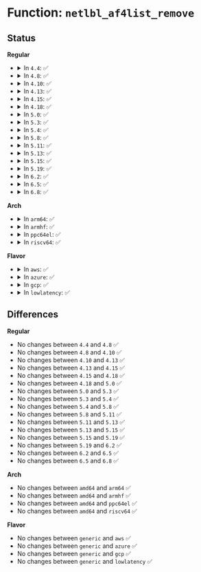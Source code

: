 # Function: <code>netlbl_af4list_remove</code>

## Status
<b>Regular</b>
<ul>
<li>
<details>
<summary>In <code>4.4</code>: ✅</summary>

```c
struct netlbl_af4list *netlbl_af4list_remove(__be32 addr, __be32 mask, struct list_head *head);
```

**Collision:** Unique Global

**Inline:** No

**Transformation:** False

**Instances:**

```
In net/netlabel/netlabel_addrlist.c (ffffffff8180d1a0)
Location: net/netlabel/netlabel_addrlist.c:253
Inline: False
Direct callers:
  - net/netlabel/netlabel_domainhash.c:netlbl_domhsh_remove_af4
  - net/netlabel/netlabel_unlabeled.c:netlbl_unlhsh_remove
```
**Symbols:**

```
ffffffff8180d1a0-ffffffff8180d203: netlbl_af4list_remove (STB_GLOBAL)
```
</details>
</li>
<li>
<details>
<summary>In <code>4.8</code>: ✅</summary>

```c
struct netlbl_af4list *netlbl_af4list_remove(__be32 addr, __be32 mask, struct list_head *head);
```

**Collision:** Unique Global

**Inline:** No

**Transformation:** False

**Instances:**

```
In net/netlabel/netlabel_addrlist.c (ffffffff8187f590)
Location: net/netlabel/netlabel_addrlist.c:253
Inline: False
Direct callers:
  - net/netlabel/netlabel_domainhash.c:netlbl_domhsh_remove_af4
  - net/netlabel/netlabel_unlabeled.c:netlbl_unlhsh_remove
```
**Symbols:**

```
ffffffff8187f590-ffffffff8187f5f3: netlbl_af4list_remove (STB_GLOBAL)
```
</details>
</li>
<li>
<details>
<summary>In <code>4.10</code>: ✅</summary>

```c
struct netlbl_af4list *netlbl_af4list_remove(__be32 addr, __be32 mask, struct list_head *head);
```

**Collision:** Unique Global

**Inline:** No

**Transformation:** False

**Instances:**

```
In net/netlabel/netlabel_addrlist.c (ffffffff818b3e40)
Location: net/netlabel/netlabel_addrlist.c:253
Inline: False
Direct callers:
  - net/netlabel/netlabel_domainhash.c:netlbl_domhsh_remove_af4
  - net/netlabel/netlabel_unlabeled.c:netlbl_unlhsh_remove
```
**Symbols:**

```
ffffffff818b3e40-ffffffff818b3ea3: netlbl_af4list_remove (STB_GLOBAL)
```
</details>
</li>
<li>
<details>
<summary>In <code>4.13</code>: ✅</summary>

```c
struct netlbl_af4list *netlbl_af4list_remove(__be32 addr, __be32 mask, struct list_head *head);
```

**Collision:** Unique Global

**Inline:** No

**Transformation:** False

**Instances:**

```
In net/netlabel/netlabel_addrlist.c (ffffffff818da7e0)
Location: net/netlabel/netlabel_addrlist.c:253
Inline: False
Direct callers:
  - net/netlabel/netlabel_domainhash.c:netlbl_domhsh_remove_af4
  - net/netlabel/netlabel_unlabeled.c:netlbl_unlhsh_remove
```
**Symbols:**

```
ffffffff818da7e0-ffffffff818da843: netlbl_af4list_remove (STB_GLOBAL)
```
</details>
</li>
<li>
<details>
<summary>In <code>4.15</code>: ✅</summary>

```c
struct netlbl_af4list *netlbl_af4list_remove(__be32 addr, __be32 mask, struct list_head *head);
```

**Collision:** Unique Global

**Inline:** No

**Transformation:** False

**Instances:**

```
In net/netlabel/netlabel_addrlist.c (ffffffff819603c0)
Location: net/netlabel/netlabel_addrlist.c:253
Inline: False
Direct callers:
  - net/netlabel/netlabel_domainhash.c:netlbl_domhsh_remove_af4
  - net/netlabel/netlabel_unlabeled.c:netlbl_unlhsh_remove
```
**Symbols:**

```
ffffffff819603c0-ffffffff81960423: netlbl_af4list_remove (STB_GLOBAL)
```
</details>
</li>
<li>
<details>
<summary>In <code>4.18</code>: ✅</summary>

```c
struct netlbl_af4list *netlbl_af4list_remove(__be32 addr, __be32 mask, struct list_head *head);
```

**Collision:** Unique Global

**Inline:** No

**Transformation:** False

**Instances:**

```
In net/netlabel/netlabel_addrlist.c (ffffffff819b9b90)
Location: net/netlabel/netlabel_addrlist.c:253
Inline: False
Direct callers:
  - net/netlabel/netlabel_domainhash.c:netlbl_domhsh_remove_af4
  - net/netlabel/netlabel_unlabeled.c:netlbl_unlhsh_remove
```
**Symbols:**

```
ffffffff819b9b90-ffffffff819b9bf3: netlbl_af4list_remove (STB_GLOBAL)
```
</details>
</li>
<li>
<details>
<summary>In <code>5.0</code>: ✅</summary>

```c
struct netlbl_af4list *netlbl_af4list_remove(__be32 addr, __be32 mask, struct list_head *head);
```

**Collision:** Unique Global

**Inline:** No

**Transformation:** False

**Instances:**

```
In net/netlabel/netlabel_addrlist.c (ffffffff819f0e60)
Location: net/netlabel/netlabel_addrlist.c:253
Inline: False
Direct callers:
  - net/netlabel/netlabel_domainhash.c:netlbl_domhsh_remove_af4
  - net/netlabel/netlabel_unlabeled.c:netlbl_unlhsh_remove
```
**Symbols:**

```
ffffffff819f0e60-ffffffff819f0ec3: netlbl_af4list_remove (STB_GLOBAL)
```
</details>
</li>
<li>
<details>
<summary>In <code>5.3</code>: ✅</summary>

```c
struct netlbl_af4list *netlbl_af4list_remove(__be32 addr, __be32 mask, struct list_head *head);
```

**Collision:** Unique Global

**Inline:** No

**Transformation:** False

**Instances:**

```
In net/netlabel/netlabel_addrlist.c (ffffffff81a60120)
Location: net/netlabel/netlabel_addrlist.c:239
Inline: False
Direct callers:
  - net/netlabel/netlabel_domainhash.c:netlbl_domhsh_remove_af4
  - net/netlabel/netlabel_unlabeled.c:netlbl_unlhsh_remove
```
**Symbols:**

```
ffffffff81a60120-ffffffff81a60183: netlbl_af4list_remove (STB_GLOBAL)
```
</details>
</li>
<li>
<details>
<summary>In <code>5.4</code>: ✅</summary>

```c
struct netlbl_af4list *netlbl_af4list_remove(__be32 addr, __be32 mask, struct list_head *head);
```

**Collision:** Unique Global

**Inline:** No

**Transformation:** False

**Instances:**

```
In net/netlabel/netlabel_addrlist.c (ffffffff81a96d50)
Location: net/netlabel/netlabel_addrlist.c:239
Inline: False
Direct callers:
  - net/netlabel/netlabel_domainhash.c:netlbl_domhsh_remove_af4
  - net/netlabel/netlabel_unlabeled.c:netlbl_unlhsh_remove
```
**Symbols:**

```
ffffffff81a96d50-ffffffff81a96db3: netlbl_af4list_remove (STB_GLOBAL)
```
</details>
</li>
<li>
<details>
<summary>In <code>5.8</code>: ✅</summary>

```c
struct netlbl_af4list *netlbl_af4list_remove(__be32 addr, __be32 mask, struct list_head *head);
```

**Collision:** Unique Global

**Inline:** No

**Transformation:** False

**Instances:**

```
In net/netlabel/netlabel_addrlist.c (ffffffff81b92520)
Location: net/netlabel/netlabel_addrlist.c:239
Inline: False
Direct callers:
  - net/netlabel/netlabel_domainhash.c:netlbl_domhsh_remove_af4
  - net/netlabel/netlabel_unlabeled.c:netlbl_unlhsh_remove_addr4
```
**Symbols:**

```
ffffffff81b92520-ffffffff81b92586: netlbl_af4list_remove (STB_GLOBAL)
```
</details>
</li>
<li>
<details>
<summary>In <code>5.11</code>: ✅</summary>

```c
struct netlbl_af4list *netlbl_af4list_remove(__be32 addr, __be32 mask, struct list_head *head);
```

**Collision:** Unique Global

**Inline:** No

**Transformation:** False

**Instances:**

```
In net/netlabel/netlabel_addrlist.c (ffffffff81ba2190)
Location: net/netlabel/netlabel_addrlist.c:239
Inline: False
Direct callers:
  - net/netlabel/netlabel_domainhash.c:netlbl_domhsh_remove_af4
  - net/netlabel/netlabel_unlabeled.c:netlbl_unlhsh_remove_addr4
```
**Symbols:**

```
ffffffff81ba2190-ffffffff81ba21f6: netlbl_af4list_remove (STB_GLOBAL)
```
</details>
</li>
<li>
<details>
<summary>In <code>5.13</code>: ✅</summary>

```c
struct netlbl_af4list *netlbl_af4list_remove(__be32 addr, __be32 mask, struct list_head *head);
```

**Collision:** Unique Global

**Inline:** No

**Transformation:** False

**Instances:**

```
In net/netlabel/netlabel_addrlist.c (ffffffff81b91270)
Location: net/netlabel/netlabel_addrlist.c:239
Inline: False
Direct callers:
  - net/netlabel/netlabel_domainhash.c:netlbl_domhsh_remove_af4
  - net/netlabel/netlabel_unlabeled.c:netlbl_unlhsh_remove
```
**Symbols:**

```
ffffffff81b91270-ffffffff81b912d3: netlbl_af4list_remove (STB_GLOBAL)
```
</details>
</li>
<li>
<details>
<summary>In <code>5.15</code>: ✅</summary>

```c
struct netlbl_af4list *netlbl_af4list_remove(__be32 addr, __be32 mask, struct list_head *head);
```

**Collision:** Unique Global

**Inline:** No

**Transformation:** False

**Instances:**

```
In net/netlabel/netlabel_addrlist.c (ffffffff81c5da10)
Location: net/netlabel/netlabel_addrlist.c:239
Inline: False
Direct callers:
  - net/netlabel/netlabel_domainhash.c:netlbl_domhsh_remove_af4
  - net/netlabel/netlabel_unlabeled.c:netlbl_unlhsh_remove
```
**Symbols:**

```
ffffffff81c5da10-ffffffff81c5da73: netlbl_af4list_remove (STB_GLOBAL)
```
</details>
</li>
<li>
<details>
<summary>In <code>5.19</code>: ✅</summary>

```c
struct netlbl_af4list *netlbl_af4list_remove(__be32 addr, __be32 mask, struct list_head *head);
```

**Collision:** Unique Global

**Inline:** No

**Transformation:** False

**Instances:**

```
In net/netlabel/netlabel_addrlist.c (ffffffff81dffab0)
Location: net/netlabel/netlabel_addrlist.c:239
Inline: False
Direct callers:
  - net/netlabel/netlabel_domainhash.c:netlbl_domhsh_remove_af4
  - net/netlabel/netlabel_unlabeled.c:netlbl_unlhsh_remove
```
**Symbols:**

```
ffffffff81dffab0-ffffffff81dffb2b: netlbl_af4list_remove (STB_GLOBAL)
```
</details>
</li>
<li>
<details>
<summary>In <code>6.2</code>: ✅</summary>

```c
struct netlbl_af4list *netlbl_af4list_remove(__be32 addr, __be32 mask, struct list_head *head);
```

**Collision:** Unique Global

**Inline:** No

**Transformation:** False

**Instances:**

```
In net/netlabel/netlabel_addrlist.c (ffffffff81fd4850)
Location: net/netlabel/netlabel_addrlist.c:239
Inline: False
Direct callers:
  - net/netlabel/netlabel_domainhash.c:netlbl_domhsh_remove_af4
  - net/netlabel/netlabel_unlabeled.c:netlbl_unlhsh_remove
```
**Symbols:**

```
ffffffff81fd4850-ffffffff81fd48cb: netlbl_af4list_remove (STB_GLOBAL)
```
</details>
</li>
<li>
<details>
<summary>In <code>6.5</code>: ✅</summary>

```c
struct netlbl_af4list *netlbl_af4list_remove(__be32 addr, __be32 mask, struct list_head *head);
```

**Collision:** Unique Global

**Inline:** No

**Transformation:** False

**Instances:**

```
In net/netlabel/netlabel_addrlist.c (ffffffff820504a0)
Location: net/netlabel/netlabel_addrlist.c:239
Inline: False
Direct callers:
  - net/netlabel/netlabel_domainhash.c:netlbl_domhsh_remove_af4
  - net/netlabel/netlabel_unlabeled.c:netlbl_unlhsh_remove
```
**Symbols:**

```
ffffffff820504a0-ffffffff8205051b: netlbl_af4list_remove (STB_GLOBAL)
```
</details>
</li>
<li>
<details>
<summary>In <code>6.8</code>: ✅</summary>

```c
struct netlbl_af4list *netlbl_af4list_remove(__be32 addr, __be32 mask, struct list_head *head);
```

**Collision:** Unique Global

**Inline:** No

**Transformation:** False

**Instances:**

```
In net/netlabel/netlabel_addrlist.c (ffffffff82122b50)
Location: net/netlabel/netlabel_addrlist.c:239
Inline: False
Direct callers:
  - net/netlabel/netlabel_domainhash.c:netlbl_domhsh_remove_af4
  - net/netlabel/netlabel_unlabeled.c:netlbl_unlhsh_remove
```
**Symbols:**

```
ffffffff82122b50-ffffffff82122bcb: netlbl_af4list_remove (STB_GLOBAL)
```
</details>
</li>
</ul>
<b>Arch</b>
<ul>
<li>
<details>
<summary>In <code>arm64</code>: ✅</summary>

```c
struct netlbl_af4list *netlbl_af4list_remove(__be32 addr, __be32 mask, struct list_head *head);
```

**Collision:** Unique Global

**Inline:** No

**Transformation:** False

**Instances:**

```
In net/netlabel/netlabel_addrlist.c (ffff800010d66238)
Location: net/netlabel/netlabel_addrlist.c:239
Inline: False
Direct callers:
  - net/netlabel/netlabel_domainhash.c:netlbl_domhsh_remove_af4
  - net/netlabel/netlabel_unlabeled.c:netlbl_unlhsh_remove
```
**Symbols:**

```
ffff800010d66238-ffff800010d662e4: netlbl_af4list_remove (STB_GLOBAL)
```
</details>
</li>
<li>
<details>
<summary>In <code>armhf</code>: ✅</summary>

```c
struct netlbl_af4list *netlbl_af4list_remove(__be32 addr, __be32 mask, struct list_head *head);
```

**Collision:** Unique Global

**Inline:** No

**Transformation:** False

**Instances:**

```
In net/netlabel/netlabel_addrlist.c (c0e64ae4)
Location: net/netlabel/netlabel_addrlist.c:239
Inline: False
Direct callers:
  - net/netlabel/netlabel_domainhash.c:netlbl_domhsh_remove_af4
  - net/netlabel/netlabel_unlabeled.c:netlbl_unlhsh_remove
```
**Symbols:**

```
c0e64ae4-c0e64b78: netlbl_af4list_remove (STB_GLOBAL)
```
</details>
</li>
<li>
<details>
<summary>In <code>ppc64el</code>: ✅</summary>

```c
struct netlbl_af4list *netlbl_af4list_remove(__be32 addr, __be32 mask, struct list_head *head);
```

**Collision:** Unique Global

**Inline:** No

**Transformation:** False

**Instances:**

```
In net/netlabel/netlabel_addrlist.c (c000000000ea2330)
Location: net/netlabel/netlabel_addrlist.c:239
Inline: False
Direct callers:
  - net/netlabel/netlabel_domainhash.c:netlbl_domhsh_remove_af4
  - net/netlabel/netlabel_unlabeled.c:netlbl_unlhsh_remove
```
**Symbols:**

```
c000000000ea2330-c000000000ea23c8: netlbl_af4list_remove (STB_GLOBAL)
```
</details>
</li>
<li>
<details>
<summary>In <code>riscv64</code>: ✅</summary>

```c
struct netlbl_af4list *netlbl_af4list_remove(__be32 addr, __be32 mask, struct list_head *head);
```

**Collision:** Unique Global

**Inline:** No

**Transformation:** False

**Instances:**

```
In net/netlabel/netlabel_addrlist.c (ffffffe000899d5a)
Location: net/netlabel/netlabel_addrlist.c:239
Inline: False
Direct callers:
  - net/netlabel/netlabel_domainhash.c:netlbl_domhsh_remove_af4
  - net/netlabel/netlabel_unlabeled.c:netlbl_unlhsh_remove
```
**Symbols:**

```
ffffffe000899d5a-ffffffe000899dd0: netlbl_af4list_remove (STB_GLOBAL)
```
</details>
</li>
</ul>
<b>Flavor</b>
<ul>
<li>
<details>
<summary>In <code>aws</code>: ✅</summary>

```c
struct netlbl_af4list *netlbl_af4list_remove(__be32 addr, __be32 mask, struct list_head *head);
```

**Collision:** Unique Global

**Inline:** No

**Transformation:** False

**Instances:**

```
In net/netlabel/netlabel_addrlist.c (ffffffff81a360e0)
Location: net/netlabel/netlabel_addrlist.c:239
Inline: False
Direct callers:
  - net/netlabel/netlabel_domainhash.c:netlbl_domhsh_remove_af4
  - net/netlabel/netlabel_unlabeled.c:netlbl_unlhsh_remove
```
**Symbols:**

```
ffffffff81a360e0-ffffffff81a36143: netlbl_af4list_remove (STB_GLOBAL)
```
</details>
</li>
<li>
<details>
<summary>In <code>azure</code>: ✅</summary>

```c
struct netlbl_af4list *netlbl_af4list_remove(__be32 addr, __be32 mask, struct list_head *head);
```

**Collision:** Unique Global

**Inline:** No

**Transformation:** False

**Instances:**

```
In net/netlabel/netlabel_addrlist.c (ffffffff819f2d00)
Location: net/netlabel/netlabel_addrlist.c:239
Inline: False
Direct callers:
  - net/netlabel/netlabel_domainhash.c:netlbl_domhsh_remove_af4
  - net/netlabel/netlabel_unlabeled.c:netlbl_unlhsh_remove
```
**Symbols:**

```
ffffffff819f2d00-ffffffff819f2d63: netlbl_af4list_remove (STB_GLOBAL)
```
</details>
</li>
<li>
<details>
<summary>In <code>gcp</code>: ✅</summary>

```c
struct netlbl_af4list *netlbl_af4list_remove(__be32 addr, __be32 mask, struct list_head *head);
```

**Collision:** Unique Global

**Inline:** No

**Transformation:** False

**Instances:**

```
In net/netlabel/netlabel_addrlist.c (ffffffff81aa1f90)
Location: net/netlabel/netlabel_addrlist.c:239
Inline: False
Direct callers:
  - net/netlabel/netlabel_domainhash.c:netlbl_domhsh_remove_af4
  - net/netlabel/netlabel_unlabeled.c:netlbl_unlhsh_remove
```
**Symbols:**

```
ffffffff81aa1f90-ffffffff81aa1ff3: netlbl_af4list_remove (STB_GLOBAL)
```
</details>
</li>
<li>
<details>
<summary>In <code>lowlatency</code>: ✅</summary>

```c
struct netlbl_af4list *netlbl_af4list_remove(__be32 addr, __be32 mask, struct list_head *head);
```

**Collision:** Unique Global

**Inline:** No

**Transformation:** False

**Instances:**

```
In net/netlabel/netlabel_addrlist.c (ffffffff81aae300)
Location: net/netlabel/netlabel_addrlist.c:239
Inline: False
Direct callers:
  - net/netlabel/netlabel_domainhash.c:netlbl_domhsh_remove_af4
  - net/netlabel/netlabel_unlabeled.c:netlbl_unlhsh_remove
```
**Symbols:**

```
ffffffff81aae300-ffffffff81aae363: netlbl_af4list_remove (STB_GLOBAL)
```
</details>
</li>
</ul>

## Differences
<b>Regular</b>
<ul>
<li>
No changes between <code>4.4</code> and <code>4.8</code> ✅
</li>
<li>
No changes between <code>4.8</code> and <code>4.10</code> ✅
</li>
<li>
No changes between <code>4.10</code> and <code>4.13</code> ✅
</li>
<li>
No changes between <code>4.13</code> and <code>4.15</code> ✅
</li>
<li>
No changes between <code>4.15</code> and <code>4.18</code> ✅
</li>
<li>
No changes between <code>4.18</code> and <code>5.0</code> ✅
</li>
<li>
No changes between <code>5.0</code> and <code>5.3</code> ✅
</li>
<li>
No changes between <code>5.3</code> and <code>5.4</code> ✅
</li>
<li>
No changes between <code>5.4</code> and <code>5.8</code> ✅
</li>
<li>
No changes between <code>5.8</code> and <code>5.11</code> ✅
</li>
<li>
No changes between <code>5.11</code> and <code>5.13</code> ✅
</li>
<li>
No changes between <code>5.13</code> and <code>5.15</code> ✅
</li>
<li>
No changes between <code>5.15</code> and <code>5.19</code> ✅
</li>
<li>
No changes between <code>5.19</code> and <code>6.2</code> ✅
</li>
<li>
No changes between <code>6.2</code> and <code>6.5</code> ✅
</li>
<li>
No changes between <code>6.5</code> and <code>6.8</code> ✅
</li>
</ul>
<b>Arch</b>
<ul>
<li>
No changes between <code>amd64</code> and <code>arm64</code> ✅
</li>
<li>
No changes between <code>amd64</code> and <code>armhf</code> ✅
</li>
<li>
No changes between <code>amd64</code> and <code>ppc64el</code> ✅
</li>
<li>
No changes between <code>amd64</code> and <code>riscv64</code> ✅
</li>
</ul>
<b>Flavor</b>
<ul>
<li>
No changes between <code>generic</code> and <code>aws</code> ✅
</li>
<li>
No changes between <code>generic</code> and <code>azure</code> ✅
</li>
<li>
No changes between <code>generic</code> and <code>gcp</code> ✅
</li>
<li>
No changes between <code>generic</code> and <code>lowlatency</code> ✅
</li>
</ul>
